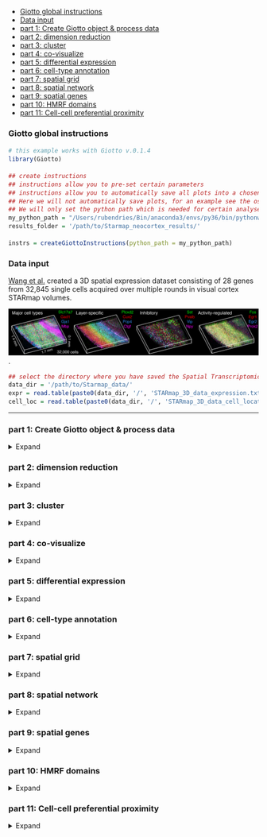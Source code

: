 
  - [Giotto global instructions](#giotto-global-instructions)
  - [Data input](#data-input)
  - [part 1: Create Giotto object & process
    data](#part-1-create-giotto-object-process-data)
  - [part 2: dimension reduction](#part-2-dimension-reduction)
  - [part 3: cluster](#part-3-cluster)
  - [part 4: co-visualize](#part-4-co-visualize)
  - [part 5: differential expression](#part-5-differential-expression)
  - [part 6: cell-type annotation](#part-6-cell-type-annotation)
  - [part 7: spatial grid](#part-7-spatial-grid)
  - [part 8: spatial network](#part-8-spatial-network)
  - [part 9: spatial genes](#part-9-spatial-genes)
  - [part 10: HMRF domains](#part-10-hmrf-domains)
  - [part 11: Cell-cell preferential
    proximity](#part-11-cell-cell-preferential-proximity)

<!-- mouse_cortex_1_simple.md is generated from mouse_cortex_1_simple.Rmd Please edit that file -->

### Giotto global instructions

``` r
# this example works with Giotto v.0.1.4
library(Giotto)

## create instructions
## instructions allow you to pre-set certain parameters 
## instructions allow you to automatically save all plots into a chosen results folder
## Here we will not automatically save plots, for an example see the osmFISH or Spat Transcriptomics dataset
## We will only set the python path which is needed for certain analyses
my_python_path = "/Users/rubendries/Bin/anaconda3/envs/py36/bin/pythonw"
results_folder = '/path/to/Starmap_neocortex_results/'

instrs = createGiottoInstructions(python_path = my_python_path)
```

### Data input

[Wang et al.](https://science.sciencemag.org/content/361/6400/eaat5691)
created a 3D spatial expression dataset consisting of 28 genes from
32,845 single cells acquired over multiple rounds in visual cortex
STARmap volumes.

![](./starmap_3D_data.png) .

``` r
## select the directory where you have saved the Spatial Transcriptomics data
data_dir = '/path/to/Starmap_data/'
expr = read.table(paste0(data_dir, '/', 'STARmap_3D_data_expression.txt'))
cell_loc = read.table(paste0(data_dir, '/', 'STARmap_3D_data_cell_locations.txt'))
```

-----

### part 1: Create Giotto object & process data

<details>

<summary>Expand</summary>  

``` r
## create
STAR_test <- createGiottoObject(raw_exprs = expr, spatial_locs = cell_loc, instructions = instrs)

## filter raw data
# 1. pre-test filter parameters
filterDistributions(STAR_test, detection = 'genes')
filterDistributions(STAR_test, detection = 'cells')
filterCombinations(STAR_test, expression_thresholds = c(1, 1,2), gene_det_in_min_cells = c(20000, 20000, 30000), min_det_genes_per_cell = c(10, 20, 25))
# 2. filter data
STAR_test <- filterGiotto(gobject = STAR_test,
                          gene_det_in_min_cells = 20000,
                          min_det_genes_per_cell = 20)
## normalize
STAR_test <- normalizeGiotto(gobject = STAR_test, scalefactor = 10000, verbose = T)
STAR_test <- addStatistics(gobject = STAR_test)
STAR_test <- adjustGiottoMatrix(gobject = STAR_test, expression_values = c('normalized'),
                                batch_columns = NULL, covariate_columns = c('nr_genes', 'total_expr'),
                                return_gobject = TRUE,
                                update_slot = c('custom'))

# visualize
# 2D
spatPlot2D(gobject = STAR_test)

# 3D
spatPlot3D(gobject = STAR_test)
```

![](./figures/1_spatial_locations2D.png)

![](./figures/1_screenshot_spatial_locations.png)

</details>

### part 2: dimension reduction

<details>

<summary>Expand</summary>  

``` r
STAR_test <- calculateHVG(gobject = STAR_test, method = 'cov_groups', zscore_threshold = 0.5, nr_expression_groups = 3)

STAR_test <- runPCA(gobject = STAR_test, genes_to_use = NULL, scale_unit = F)
signPCA(STAR_test)

STAR_test <- runUMAP(STAR_test, dimensions_to_use = 1:8, n_components = 3, n_threads = 4)
plotUMAP_3D(gobject = STAR_test)
```

![](./figures/2_screenshot_UMAP_reduction.png)

-----

</details>

### part 3: cluster

<details>

<summary>Expand</summary>  

``` r
## sNN network (default)
STAR_test <- createNearestNetwork(gobject = STAR_test, dimensions_to_use = 1:8, k = 15)
## Leiden clustering
STAR_test <- doLeidenCluster(gobject = STAR_test, resolution = 0.2, n_iterations = 100,
                             name = 'leiden_0.2')
plotUMAP_3D(gobject = STAR_test, cell_color = 'leiden_0.2')
```

![](./figures/3_screenshot_leiden.png)

-----

</details>

### part 4: co-visualize

<details>

<summary>Expand</summary>  

``` r
spatDimPlot3D(gobject = STAR_test,
               cell_color = 'leiden_0.2', dim3_to_use = 3)
```

Co-visualzation: ![](./figures/4_screenshot_covisualization.png)

-----

</details>

### part 5: differential expression

<details>

<summary>Expand</summary>  

``` r
markers = findMarkers_one_vs_all(gobject = STAR_test,
                                 method = 'gini',
                                 expression_values = 'normalized',
                                 cluster_column = 'leiden_0.2',
                                 min_genes = 5, rank_score = 2)
markers[, head(.SD, 2), by = 'cluster']



# violinplot
violinPlot(STAR_test, genes = unique(markers$genes), cluster_column = 'leiden_0.2')


# cluster heatmap
plotMetaDataHeatmap(STAR_test, expression_values = 'scaled',
                    metadata_cols = c('leiden_0.2'))
```

Gini:

  - violinplot:  
    ![](./figures/5_violinplot.png)

  - Heatmap clusters:  
    ![](./figures/5_clusterheatmap.png)

-----

</details>

### part 6: cell-type annotation

<details>

<summary>Expand</summary>  

``` r

## general cell types
clusters_cell_types_cortex = c('excit','excit','excit', 'inh', 'excit',
                               'other', 'other', 'other', 'inh', 'inh')
names(clusters_cell_types_cortex) = c(1:10)
STAR_test = annotateGiotto(gobject = STAR_test, annotation_vector = clusters_cell_types_cortex,
                           cluster_column = 'leiden_0.2', name = 'general_cell_types')

plotMetaDataHeatmap(STAR_test, expression_values = 'scaled',
                    metadata_cols = c('general_cell_types'))


## detailed cell types
clusters_cell_types_cortex = c('L5','L4','L2/3', 'PV', 'L6',
                               'Astro', 'Olig1', 'Olig2', 'Calretinin', 'SST')
names(clusters_cell_types_cortex) = c(1:10)
STAR_test = annotateGiotto(gobject = STAR_test, annotation_vector = clusters_cell_types_cortex,
                           cluster_column = 'leiden_0.2', name = 'cell_types')

plotUMAP_3D(STAR_test, cell_color = 'cell_types', point_size = 1.5)

plotMetaDataHeatmap(STAR_test, expression_values = 'scaled',
                    metadata_cols = c('cell_types'))


# create consistent color code
mynames = unique(pDataDT(STAR_test)$cell_types)
mycolorcode = Giotto:::getDistinctColors(n = 10)
names(mycolorcode) = mynames

spatPlot3D(STAR_test, 
           cell_color = 'cell_types', axis_scale = 'real',
           sdimx = 'sdimx', sdimy = 'sdimy', sdimz = 'sdimz',
           show_grid = F, cell_color_code = mycolorcode)


## subsets
spatPlot3D(STAR_test, 
           cell_color = 'cell_types', axis_scale = 'real',
           sdimx = 'sdimx', sdimy = 'sdimy', sdimz = 'sdimz',
           show_grid = F, cell_color_code = mycolorcode,
           select_cell_groups = c('L6','L5','L4','L2/3'))

spatPlot3D(STAR_test, 
           cell_color = 'cell_types', axis_scale = 'real',
           sdimx = 'sdimx', sdimy = 'sdimy', sdimz = 'sdimz',
           show_grid = F, cell_color_code = mycolorcode,
           select_cell_groups = c('PV','Calretinin', 'SST'))

spatPlot3D(STAR_test, 
           cell_color = 'cell_types', axis_scale = 'real',
           sdimx = 'sdimx', sdimy = 'sdimy', sdimz = 'sdimz',
           show_grid = F, cell_color_code = mycolorcode,
           select_cell_groups = c('Astro', 'Olig1', 'Olig2'))
```

cluster heatmap for general cell types
![](./figures/6_heatmap_general_cell_type.png)

![](./figures/6_screenshot_umap_all_cells.png)

cluster heatmap for specific cell types
![](./figures/6_heatmap_cell_types.png)

all cells:  
![](./figures/6_screenshot_all_cells.png)

excitatory neurons cells:  
![](./figures/6_screenshot_excit_cells.png)

inhibitory neurons cells:  
![](./figures/6_screenshot_inhib_cells.png)

other type of cells:  
![](./figures/6_screenshot_other_cells.png)

-----

</details>

### part 7: spatial grid

<details>

<summary>Expand</summary>  

``` r
## create spatial grid
STAR_test <- createSpatialGrid(gobject = STAR_test,
                               sdimx_stepsize = 100,
                               sdimy_stepsize = 100,
                               sdimz_stepsize = 20,
                               minimum_padding = 0)

mycolorcode = c('red', 'blue')
names(mycolorcode) = c("L2/3", "L6")

spatPlot3D(STAR_test, cell_color = 'cell_types', 
        show_grid = T, grid_color = 'green', spatial_grid_name = 'spatial_grid',
        point_size = 1.5, 
        select_cell_groups = c("L2/3", "L6"), cell_color_code = mycolorcode)

#### spatial patterns ##
pattern_VC = detectSpatialPatterns(gobject = STAR_test, 
                                   expression_values = 'normalized',
                                   spatial_grid_name = 'spatial_grid',
                                   min_cells_per_grid = 5, 
                                   scale_unit = T, 
                                   PC_zscore = 1, 
                                   show_plot = T)

# dimension 1
showPattern3D(gobject = STAR_test,spatPatObj = pattern_VC,
              dimension = 1, point_size = 4,
              save_param = c(save_name = 'dimension1', save_folder = '8_grid'))
showPatternGenes(gobject = STAR_test, spatPatObj = pattern_VC, dimension = 1)

# dimension 2
showPattern3D(gobject = STAR_test,spatPatObj = pattern_VC,
              dimension = 2, point_size = 4,
              save_param = c(save_name = 'dimension2', save_folder = '8_grid'))
showPatternGenes(gobject = STAR_test, spatPatObj = pattern_VC, dimension = 2)
```

Dimension 1: no changes over z-axis

![](./figures/7_screenshot_dimension1.png)
![](./figures/7_dimension1_genes.png)

Dimension 2: changes over z-axis

![](./figures/7_screenshot_dimension2.png)

![](./figures/7_dimension2_genes.png)

-----

</details>

### part 8: spatial network

<details>

<summary>Expand</summary>  

``` r
STAR_test <- createSpatialNetwork(gobject = STAR_test, k = 10)

spatPlot3D(gobject = STAR_test,
           show_network = T,
           network_color = 'blue', spatial_network_name = 'spatial_network',
           axis_scale = "real", z_ticks = 2,
           point_size = 4, cell_color = 'cell_types')
```

spatial network:  
![](./figures/8_screenshot_spatial_network.png)

spatial network zoomed in:  
![](./figures/8_screenshot_spatial_network_zoom.png)

-----

</details>

### part 9: spatial genes

<details>

<summary>Expand</summary>  

``` r
# kmeans binarization
kmtest = binGetSpatialGenes(STAR_test, bin_method = 'kmeans',
                            do_fisher_test = T, community_expectation = 5,
                            spatial_network_name = 'spatial_network', verbose = T)
spatGenePlot2D(STAR_test, expression_values = 'scaled', show_plot = F,
               genes = head(kmtest$genes, 4), point_size = 2, cow_n_col = 2, 
               genes_high_color = 'red', genes_mid_color = 'white', genes_low_color = 'darkblue',
               midpoint = 0)

# rank binarization
ranktest = binGetSpatialGenes(STAR_test, bin_method = 'rank',
                              do_fisher_test = T, community_expectation = 5,
                              spatial_network_name = 'spatial_network', verbose = T)
spatGenePlot2D(STAR_test, expression_values = 'scaled', show_plot = F,
               genes = head(ranktest$genes, 4), point_size = 2, cow_n_col = 2, 
               genes_high_color = 'red', genes_mid_color = 'white', genes_low_color = 'darkblue',
               midpoint = 0)

# distance
spatial_genes = calculate_spatial_genes_python(gobject = STAR_test,
                                               expression_values = 'scaled',
                                               rbp_p=0.99, examine_top=0.1)
spatGenePlot2D(STAR_test, expression_values = 'scaled', show_plot = F,
               genes = head(spatial_genes$genes, 4), point_size = 2, cow_n_col = 2, 
               genes_high_color = 'red', genes_mid_color = 'white', genes_low_color = 'darkblue',
               midpoint = 0)
```

Spatial genes:

  - kmeans ![](./figures/9_spatial_genes_scaled_km.png)

  - rank ![](./figures/9_spatial_genes_scaled_rank.png)

  - distance ![](./figures/9_spatial_genes_scaled_distance.png)

-----

</details>

### part 10: HMRF domains

<details>

<summary>Expand</summary>  

``` r

hmrf_folder = paste0(results_folder,'/','11_HMRF/')
if(!file.exists(hmrf_folder)) dir.create(hmrf_folder, recursive = T)

my_spatial_genes = spatial_genes[1:16]$genes

# do HMRF with different betas
HMRF_spatial_genes = doHMRF(gobject = STAR_test, expression_values = 'scaled',
                            spatial_genes = my_spatial_genes,
                            k = 10,
                            betas = c(0, 0.5, 10), 
                            output_folder = paste0(hmrf_folder, '/', 'Spatial_genes/SG_top100_k10_scaled'),
                            zscore = "rowcol", tolerance=1e-5)

## view results of HMRF
for(i in seq(0, 1, by = 0.5)) {
  viewHMRFresults3D(gobject = STAR_test,
                    HMRFoutput = HMRF_spatial_genes,
                    k = 10, betas_to_view = i,
                    point_size = 2)
}

## add HMRF of interest to giotto object
STAR_test = addHMRF(gobject = STAR_test,
                  HMRFoutput = HMRF_spatial_genes,
                  k = 10, betas_to_add = c(0, 0.5, 1),
                  hmrf_name = 'HMRF')

## visualize
spatPlot2D(gobject = STAR_test, cell_color = 'HMRF_k10_b.0', point_size = 1.5)
spatPlot3D(gobject = STAR_test, cell_color = 'HMRF_k10_b.0', point_size = 2.5)

spatPlot2D(gobject = STAR_test, cell_color = 'HMRF_k10_b.0.5', point_size = 1.5)
spatPlot3D(gobject = STAR_test, cell_color = 'HMRF_k10_b.0.5', point_size = 2.5)
```

-----

  - b = 0

2D version:

![](./figures/10_HMRF_k10_b.0.png)

3D version:

![](./figures/10_screenshot_hmrf_b0.png)

  - b = 0.05

2D version:

![](./figures/10_HMRF_k10_b.0.5.png)

3D version:

![](./figures/10_screenshot_hmrf_b0.5.png)

</details>

### part 11: Cell-cell preferential proximity

<details>

<summary>Expand</summary>  

![cell-cell](./cell_cell_neighbors.png)

``` r
## calculate frequently seen proximities
cell_proximities = cellProximityEnrichment(gobject = STAR_test,
                                           cluster_column = 'cell_types',
                                           spatial_network_name = 'spatial_network',
                                           number_of_simulations = 400)
## barplot
cellProximityBarplot(gobject = STAR_test, CPscore = cell_proximities, min_orig_ints = 25, min_sim_ints = 25)
## heatmap
cellProximityHeatmap(gobject = STAR_test, CPscore = cell_proximities, order_cell_types = T, scale = T,
                     color_breaks = c(-1.5, 0, 1.5), color_names = c('blue', 'white', 'red'))
## network
cellProximityNetwork(gobject = STAR_test, CPscore = cell_proximities, remove_self_edges = T, only_show_enrichment_edges = T)


## visualization
spec_interaction = "Calretinin--L6"

# rescaled spatial dimensions
cellProximitySpatPlot3D(gobject = STAR_test,
                        interaction_name = spec_interaction,
                        cluster_column = 'cell_types',
                        cell_color = 'cell_types', coord_fix_ratio = 0.5,
                        point_size_select = 4, point_size_other = 2)

# real spatial dimensions
cellProximitySpatPlot3D(gobject = STAR_test,
                        interaction_name = spec_interaction,
                        cluster_column = 'cell_types',
                        cell_color = 'cell_types', coord_fix_ratio = 0.5,
                        point_size_select = 4, point_size_other = 2, axis_scale = 'real')
```

barplot:  
![](./figures/11_barplot_cell_cell_enrichment.png)

heatmap:  
![](./figures/11_heatmap_cell_cell_enrichment.png)

network:  
![](./figures/11_network_cell_cell_enrichment.png)

selected enrichment:

  - real dimensions

![](./figures/11_screenshot_real_dimensions.png)

  - rescaled dimensions

![](./figures/11_screenshot_rescaled_dimensions.png)

-----

</details>

